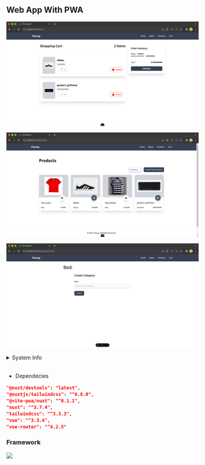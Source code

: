 ## Web App With PWA

<!-- ![image](https://github.com/straufer/React-Spring-boot/blob/main/image-nuxtjs.png?raw=true) -->

<p><img src="https://github.com/straufer/demo-pwa/blob/main/gambar/pertemuan_4/gambar1.png?raw=true"/></p>
<p><img src="https://github.com/straufer/demo-pwa/blob/main/gambar/pertemuan_4/gambar2.png?raw=true"/></p>
<p><img src="https://github.com/straufer/demo-pwa/blob/main/gambar/pertemuan_4/gambar3.png?raw=true"/></p>
<!-- <p><img src="https://github.com/straufer/demo-pwa/blob/main/gambar/pertemuan_3/gambar3.png?raw=true"/></p> -->

<details>
    <summary>System Info</summary>
    - OS: Ubuntu 22.04 LTS <br>
    - Kernel: 6.2.0-34-generic <br>
    - Shell: zsh 5.8.1 <br>
    - CPU: Intel i3-4030U (4) @ 1.80GHz <br>
    - GPU: AMD ATI Radeon HD 8550M <br>
    - Memory: 4221MiB / 7828MiB <br>
    - NodeJs 18.18.0 LTS <br>
</details>
<br>


- Dependecies

```json
"@nuxt/devtools": "latest",
"@nuxtjs/tailwindcss": "^6.8.0",
"@vite-pwa/nuxt": "^0.1.1",
"nuxt": "^3.7.4",
"tailwindcss": "^3.3.3",
"vue": "^3.3.4",
"vue-router": "^4.2.5"
```

### Framework 
<p><img src="https://raw.githubusercontent.com/creativetimofficial/public-assets/master/nuxt-black-dashboard/opt_bd_nuxjs_thumbnail.jpg" /></p>